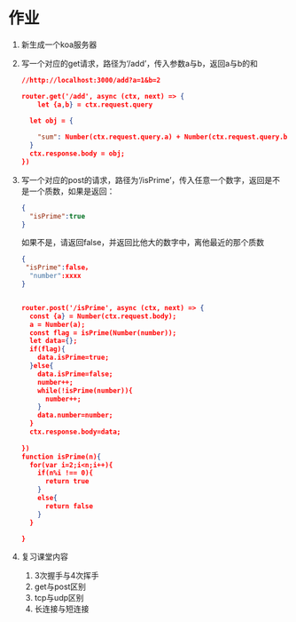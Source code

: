 # 作业

1. 新生成一个koa服务器

2. 写一个对应的get请求，路径为‘/add’，传入参数a与b，返回a与b的和

   ```json
   //http://localhost:3000/add?a=1&b=2
   
   router.get('/add', async (ctx, next) => {
       let {a,b} = ctx.request.query
     
     let obj = {
   
       "sum": Number(ctx.request.query.a) + Number(ctx.request.query.b)
     }
     ctx.response.body = obj;
   })
   ```

3. 写一个对应的post的请求，路径为‘/isPrime’，传入任意一个数字，返回是不是一个质数，如果是返回：

   ```json
   {
     "isPrime":true
   }
   ```

   如果不是，请返回false，并返回比他大的数字中，离他最近的那个质数

   ```json
   {
   	"isPrime":false，
     "number":xxxx
   }
   
   
   router.post('/isPrime', async (ctx, next) => {
     const {a} = Number(ctx.request.body);
     a = Number(a);
     const flag = isPrime(Number(number));
     let data={};
     if(flag){
       data.isPrime=true;
     }else{
       data.isPrime=false;
       number++;
       while(!isPrime(number)){
         number++;
       }
       data.number=number;
     }
     ctx.response.body=data;
     
   })
   function isPrime(n){
     for(var i=2;i<n;i++){
       if(n%i !== 0){
         return true
       }
       else{
         return false
       }
     }
   
   }
   ```

4. 复习课堂内容

   1. 3次握手与4次挥手
   2. get与post区别
   3. tcp与udp区别
   4. 长连接与短连接


